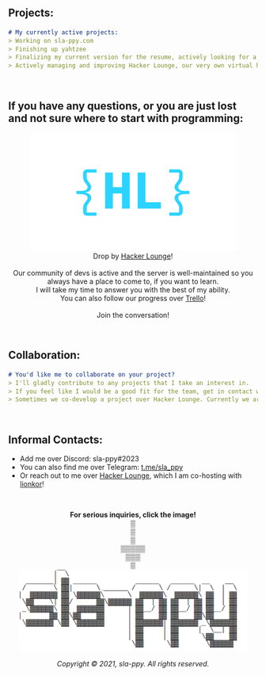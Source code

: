 ## Projects:
```markdown
# My currently active projects:
> Working on sla-ppy.com
> Finishing up yahtzee
> Finalizing my current version for the resume, actively looking for a job.
> Actively managing and improving Hacker Lounge, our very own virtual hackerspace which I am co-hosting with lionkor!
```
<br>

## If you have any questions, or you are just lost and not sure where to start with programming:
<p align="center">
<a href="https://discord.gg/5VMMEkhqsF"><img src="/HL_logo_v2.png" alt="HL_logo.png"></a>
<br>
Drop by <a href="https://discord.gg/5VMMEkhqsF">Hacker Lounge</a>!<br>
<br>
Our community of devs is active and the server is well-maintained so you always have a place to come to, if you want to learn.<br>
I will take my time to answer you with the best of my ability.<br>
You can also follow our progress over <a href="https://trello.com/b/BbYxNjuU/hacker-lounge">Trello</a>!<br>
<br>
Join the conversation!<br>
</p>
<br>

## Collaboration:
```markdown
# You'd like me to collaborate on your project?
> I'll gladly contribute to any projects that I take an interest in.
> If you feel like I would be a good fit for the team, get in contact with me!
> Sometimes we co-develop a project over Hacker Lounge. Currently we are trying to find a way to make that happen in a modest fashion.
```
<br>

## Informal Contacts:
* Add me over Discord: sla-ppy#2023
* You can also find me over Telegram: <a href="https://t.me/sla_ppy">t.me/sla_ppy</a>
* Or reach out to me over [Hacker Lounge](https://discord.gg/5VMMEkhqsF), which I am co-hosting with [lionkor](https://github.com/lionkor)!
<br>
  
<p align="center">
<strong>For serious inquiries, click the image!</strong>
<br>▒
<br>▒
<br>▒
<br>▒▒▒▒▒
<br>▒▒▒
<br>▒ 
<br>
<a href="mailto:dev@sla-ppy.com"><img src="/sla-ppy_v2.png" alt="sla-ppy_v2.png"></a>
</p>

<p align="center">
<em>Copyright © 2021, sla-ppy. All rights reserved.</em>
</p>
